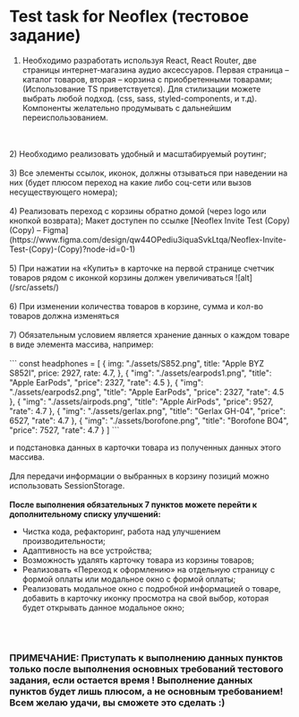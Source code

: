 # Test task for Neoflex (тестовое задание)
1) Необходимо разработать используя React, React Router, две страницы интернет-магазина аудио аксессуаров. Первая страница –каталог товаров, вторая – корзина с приобретенными товарами; (Использование TS приветствуется). Для стилизации можете выбрать любой подход. (css, sass, styled-components, и т.д). Компоненты желательно продумывать с дальнейшим переиспользованием.
<br>
<br>
2) Необходимо реализовать удобный и масштабируемый роутинг;
<br>
<br>
3) Все элементы ссылок, иконок, должны отзываться при наведении на них (будет плюсом переход на какие либо соц-сети или вызов несуществующего номера);
<br>
<br>
4) Реализовать переход с корзины обратно домой (через logo или кнопкой возврата); Макет доступен по ссылке [Neoflex Invite Test (Copy) (Copy) – Figma](https://www.figma.com/design/qw44OPediu3iquaSvkLtqa/Neoflex-Invite-Test-(Copy)-(Copy)?node-id=0-1)
<br>
<br>
5) При нажатии на «Купить» в карточке на первой странице счетчик товаров рядом с иконкой корзины должен увеличиваться
![alt](/src/assets/)
<br>
<br>
6) При изменении количества товаров в корзине, сумма и кол-во товаров должна изменяться
<br>
<br>
7) Обязательным условием является хранение данных о каждом товаре в виде элемента массива, например:
<br>
<br>
```
const headphones = [
    {
        img: "./assets/S852.png",
        title: "Apple BYZ S852I",
        price: 2927,
        rate: 4.7,
    },
    {
        "img": "./assets/earpods1.png",
        "title": "Apple EarPods",
        "price": 2327,
        "rate": 4.5
    },
    {
        "img": "./assets/earpods2.png",
        "title": "Apple EarPods",
        "price": 2327,
        "rate": 4.5
    },
    {
        "img": "./assets/airpods.png",
        "title": "Apple AirPods",
        "price": 9527,
        "rate": 4.7
    },
    {
        "img": "./assets/gerlax.png",
        "title": "Gerlax GH-04",
        "price": 6527,
        "rate": 4.7
    },
    {
        "img": "./assets/borofone.png",
        "title": "Borofone BO4",
        "price": 7527,
        "rate": 4.7
    }
]
```

и подстановка данных в карточки товара из полученных данных этого массива.
<br>
<br>
Для передачи информации о выбранных в корзину позиций можно использовать SessionStorage.
<br>
<br>
__После выполнения обязательных 7 пунктов можете перейти к дополнительному списку улучшений:__
- Чистка кода, рефакторинг, работа над улучшением производительности;
- Адаптивность на все устройства;
- Возможность удалять карточку товара из корзины товаров;
- Реализовать «Переход к оформлению» на отдельную страницу с формой оплаты или модальное окно с формой оплаты;
- Реализовать модальное окно с подробной информацией о товаре, добавить в карточку иконку просмотра на свой выбор, которая будет открывать данное модальное окно;
<br>
<br>

### ПРИМЕЧАНИЕ: Приступать к выполнению данных пунктов только после выполнения основных требований тестового задания, если остается время ! Выполнение данных пунктов будет лишь плюсом, а не основным требованием! Всем желаю удачи, вы сможете это сделать :)



